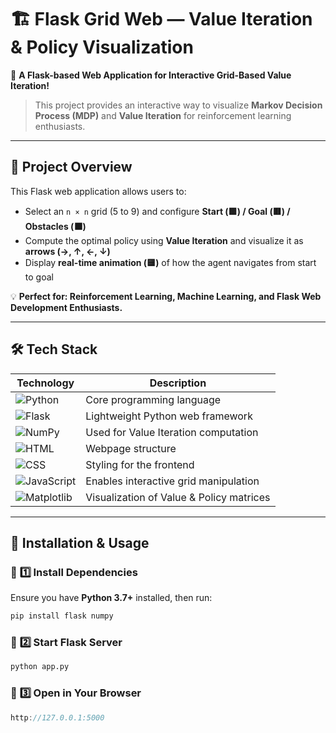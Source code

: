 # 🏗️ Flask Grid Web — Value Iteration & Policy Visualization

🚀 **A Flask-based Web Application for Interactive Grid-Based Value Iteration!**

> This project provides an interactive way to visualize **Markov Decision Process (MDP)** and **Value Iteration** for reinforcement learning enthusiasts.

---

## 🎯 **Project Overview**

This Flask web application allows users to:

-   Select an `n × n` grid (5 to 9) and configure **Start (🟩) / Goal (🟥) / Obstacles (⬛)**
-   Compute the optimal policy using **Value Iteration** and visualize it as **arrows (→, ↑, ←, ↓)**
-   Display **real-time animation (🟨)** of how the agent navigates from start to goal

💡 **Perfect for: Reinforcement Learning, Machine Learning, and Flask Web Development Enthusiasts.**

---

## 🛠 **Tech Stack**

| Technology                                                                                     | Description                              |
| ---------------------------------------------------------------------------------------------- | ---------------------------------------- |
| ![Python](https://img.shields.io/badge/-Python-3776AB?logo=python&logoColor=white)             | Core programming language                |
| ![Flask](https://img.shields.io/badge/-Flask-000000?logo=flask&logoColor=white)                | Lightweight Python web framework         |
| ![NumPy](https://img.shields.io/badge/-NumPy-013243?logo=numpy&logoColor=white)                | Used for Value Iteration computation     |
| ![HTML](https://img.shields.io/badge/-HTML5-E34F26?logo=html5&logoColor=white)                 | Webpage structure                        |
| ![CSS](https://img.shields.io/badge/-CSS3-1572B6?logo=css3&logoColor=white)                    | Styling for the frontend                 |
| ![JavaScript](https://img.shields.io/badge/-JavaScript-F7DF1E?logo=javascript&logoColor=black) | Enables interactive grid manipulation    |
| ![Matplotlib](https://img.shields.io/badge/-Matplotlib-11557C?logo=plotly&logoColor=white)     | Visualization of Value & Policy matrices |

---

## 🚀 **Installation & Usage**

### 📌 **1️⃣ Install Dependencies**

Ensure you have **Python 3.7+** installed, then run:

```bash
pip install flask numpy
```

### 📌 **2️⃣ Start Flask Server**

```bash
python app.py
```

### 📌 **3️⃣ Open in Your Browser**

```cpp
http://127.0.0.1:5000
```
